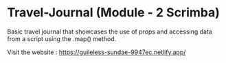 # Travel-Journal (Module - 2 Scrimba)

Basic travel journal that showcases the use of props and accessing data from a script using the .map() method.

Visit the website : https://guileless-sundae-9947ec.netlify.app/
